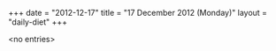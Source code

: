 +++
date = "2012-12-17"
title = "17 December 2012 (Monday)"
layout = "daily-diet"
+++


\<no entries\>
